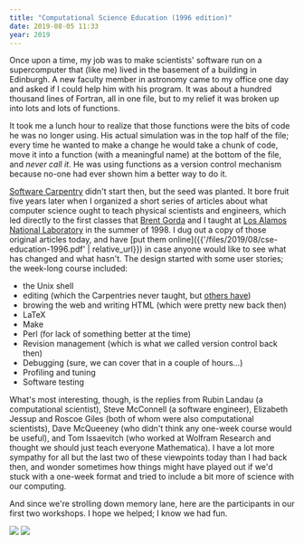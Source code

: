 ```yaml
---
title: "Computational Science Education (1996 edition)"
date: 2019-08-05 11:33
year: 2019
---
```


Once upon a time,
my job was to make scientists' software run
on a supercomputer that (like me) lived in the basement of a building in Edinburgh.
A new faculty member in astronomy came to my office one day
and asked if I could help him with his program.
It was about a hundred thousand lines of Fortran,
all in one file,
but to my relief it was broken up into lots and lots of functions.

It took me a lunch hour to realize that those functions were the bits of code he was no longer using.
His actual simulation was in the top half of the file;
every time he wanted to make a change
he would take a chunk of code,
move it into a function (with a meaningful name) at the bottom of the file,
and *never call it*.
He was using functions as a version control mechanism
because no-one had ever shown him a better way to do it.

[Software Carpentry](http://carpentries.org) didn't start then,
but the seed was planted.
It bore fruit five years later when I organized a short series of articles
about what computer science ought to teach physical scientists and engineers,
which led directly to the first classes that [Brent Gorda](https://www.linkedin.com/in/bgorda/) and I
taught at [Los Alamos National Laboratory](https://lanl.gov/) in the summer of 1998.
I dug out a copy of those original articles today,
and have [put them online]({{'/files/2019/08/cse-education-1996.pdf' | relative_url}})
in case anyone would like to see what has changed and what hasn't.
The design started with some user stories;
the week-long course included:

-   the Unix shell
-   editing (which the Carpentries never taught, but [others have](http://practicalcomputing.org/))
-   browing the web and writing HTML (which were pretty new back then)
-   LaTeX
-   Make
-   Perl (for lack of something better at the time)
-   Revision management (which is what we called version control back then)
-   Debugging (sure, we can cover that in a couple of hours…)
-   Profiling and tuning
-   Software testing

What's most interesting,
though,
is the replies from Rubin Landau (a computational scientist),
Steve McConnell (a software engineer),
Elizabeth Jessup and Roscoe Giles (both of whom were also computational scientists),
Dave McQueeney (who didn't think any one-week course would be useful),
and Tom Issaevitch (who worked at Wolfram Research and thought we should just teach everyone Mathematica).
I have a lot more sympathy for all but the last two of these viewpoints today than I had back then,
and wonder sometimes how things might have played out if we'd stuck with a one-week format
and tried to include a bit more of science with our computing.

And since we're strolling down memory lane,
here are the participants in our first two workshops.
I hope we helped;
I know we had fun.

<img src="{{'/files/workshops/lanl-1998-09.jpg' | relative_url}}" />

<img src="{{'/files/workshops/lanl-1998-07.jpg' | relative_url}}" />
